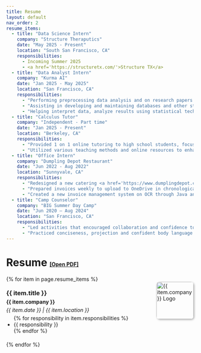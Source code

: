 ```yaml
---
title: Resume
layout: default
nav_order: 2
resume_items:
  - title: "Data Science Intern"
    company: "Structure Theraputics"
    date: "May 2025 - Present"
    location: "South San Francisco, CA"
    responsibilities:
      - Incoming Summer 2025 
      - <a href='https://structuretx.com/'>Structure TX</a> 
  - title: "Data Analyst Intern"
    company: "Kurma AI"
    date: "Jan 2025 - May 2025"
    location: "San Francisco, CA"
    responsibilities:
      - "Performing preprocessing data analysis and on research papers and pdfs using Python, RegEx, and pymupdf4llm."
      - "Assisting in developing and maintaining databases and other strategies that optimize statistical efficiency and quality."
      - "Helping interpret data, analyze results using statistical techniques, and prepare ongoing reports."
  - title: "Calculus Tutor"
    company: "Independent - Part time"
    date: "Jan 2025 - Present"
    location: "Berkeley, CA"
    responsibilities:
      - "Provided 1 on 1 online tutoring to high school students, focused on topics such as integration and differential equations."
      - "Utilized various teaching methods and online resources to enhance student understanding and engagement."
  - title: "Office Intern"
    company: "Dumpling Depot Restaurant"
    date: "Jun 2022 - Aug 2022"
    location: "Sunnyvale, CA"
    responsibilities:
      - "Redesigned a new catering <a href='https://www.dumplingdepot.com/'>website</a> via JavaScript and on Wix.com, and created a new menu option on the website."
      - "Prepared invoices weekly to upload to OneDrive in chronological order and organized miscellaneous invoices."
      - "Created a new invoice management system on OCR through Java and increased website monthly sales by 10% through catering extension."
  - title: "Camp Counselor"
    company: "BIG Summer Day Camp"
    date: "Jun 2020 – Aug 2024"
    location: "San Francisco, CA"
    responsibilities:
      - "Led activities that encouraged collaboration and confidence to ensure campers were engaged creatively and cooperatively."
      - "Practiced conciseness, projection and confident body language while speaking publicly and giving instructions."
---
```

# Resume <a href="{{ site.baseurl }}/assets/pdfs/Ethan Qiu Resume.docx.pdf" target="_blank" style="font-size: 0.5em;">[Open PDF]</a>

{% for item in page.resume_items %}
<div style="display: flex; align-items: flex-start; margin-bottom: 20px; flex-direction: row-reverse; width: 100%;">
    <img src="/assets/jpgs/{{ item.company | downcase | replace: ' ', '_' }}_logo.jpeg" alt="{{ item.company }} Logo" width="100" style="margin-left: 20px;; margin-top: -15px; border-radius: 8px; box-shadow: 2px 2px 5px rgba(0, 0, 0, 0.3);" onerror="this.onerror=null; this.src='/assets/jpgs/big_summer_day_camp_logo.jpeg';"/>
    <div style="flex-grow: 1; text-align: left;">
        <h3 style="margin: 5px 0;">{{ item.title }}</h3>
        <h4 style="margin: 5px 0;">{{ item.company }}</h4>
        <p style="margin: 5px 0;"><em>{{ item.date }} | {{ item.location }}</em></p>
        <ul style="padding-left: 20px; margin: 0;">
            {% for responsibility in item.responsibilities %}
                <li>{{ responsibility }}</li>
            {% endfor %}
        </ul>
    </div>
</div>
{% endfor %}


<!-- <object data="{{ site.baseurl }}/assets/pdfs/Ethan Qiu Resume.docx.pdf" width="100%" height="800px" type="application/pdf"></object>  -->